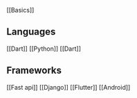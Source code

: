 [[Basics]]
## Languages
[[Dart]]
[[Python]]
[[Dart]]


## Frameworks 
[[Fast api]]
[[Django]]
[[Flutter]]
[[Android]]



